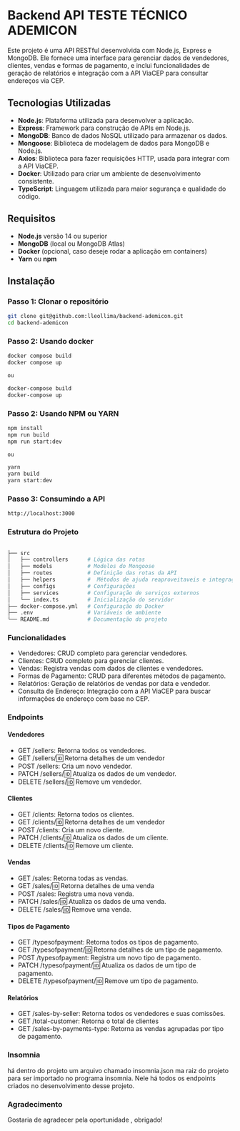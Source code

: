 # Backend API TESTE TÉCNICO ADEMICON

Este projeto é uma API RESTful desenvolvida com Node.js, Express e MongoDB. Ele fornece uma interface para gerenciar dados de vendedores, clientes, vendas e formas de pagamento, e inclui funcionalidades de geração de relatórios e integração com a API ViaCEP para consultar endereços via CEP.

## Tecnologias Utilizadas

- **Node.js**: Plataforma utilizada para desenvolver a aplicação.
- **Express**: Framework para construção de APIs em Node.js.
- **MongoDB**: Banco de dados NoSQL utilizado para armazenar os dados.
- **Mongoose**: Biblioteca de modelagem de dados para MongoDB e Node.js.
- **Axios**: Biblioteca para fazer requisições HTTP, usada para integrar com a API ViaCEP.
- **Docker**: Utilizado para criar um ambiente de desenvolvimento consistente.
- **TypeScript**: Linguagem utilizada para maior segurança e qualidade do código.

## Requisitos

- **Node.js** versão 14 ou superior
- **MongoDB** (local ou MongoDB Atlas)
- **Docker** (opcional, caso deseje rodar a aplicação em containers)
- **Yarn** ou **npm**

## Instalação

### Passo 1: Clonar o repositório

```bash
git clone git@github.com:lleollima/backend-ademicon.git
cd backend-ademicon
```
### Passo 2: Usando docker

```bash
docker compose build 
docker compose up

ou 

docker-compose build
docker-compose up

```

### Passo 2: Usando NPM ou YARN


```bash
npm install
npm run build
npm run start:dev

ou 

yarn
yarn build
yarn start:dev


```

### Passo 3: Consumindo a API


```bash
http://localhost:3000


```

### Estrutura do Projeto 

```bash

├── src
│   ├── controllers      # Lógica das rotas
│   ├── models           # Modelos do Mongoose
│   ├── routes           # Definição das rotas da API
│   ├── helpers          #  Métodos de ajuda reaproveitaveis e integração com APIs externas
│   ├── configs          # Configurações
│   ├── services         # Configuração de serviços externos
│   └── index.ts         # Inicialização do servidor
├── docker-compose.yml   # Configuração do Docker
├── .env                 # Variáveis de ambiente
└── README.md            # Documentação do projeto

```

### Funcionalidades 

- Vendedores: CRUD completo para gerenciar vendedores.
- Clientes: CRUD completo para gerenciar clientes.
- Vendas: Registra vendas com dados de clientes e vendedores.
- Formas de Pagamento: CRUD para diferentes métodos de pagamento.
- Relatórios: Geração de relatórios de vendas por data e vendedor.
- Consulta de Endereço: Integração com a API ViaCEP para buscar informações de endereço com base no CEP.

### Endpoints


#### Vendedores
- GET /sellers: Retorna todos os vendedores.
- GET /sellers/:id: Retorna detalhes de um vendedor
- POST /sellers: Cria um novo vendedor.
- PATCH /sellers/:id: Atualiza os dados de um vendedor.
- DELETE /sellers/:id: Remove um vendedor.
#### Clientes
- GET /clients: Retorna todos os clientes.
- GET /clients/:id: Retorna detalhes de um vendedor
- POST /clients: Cria um novo cliente.
- PATCH /clients/:id: Atualiza os dados de um cliente.
- DELETE /clients/:id: Remove um cliente.
#### Vendas
- GET /sales: Retorna todas as vendas.
- GET /sales/:id: Retorna detalhes de uma venda
- POST /sales: Registra uma nova venda.
- PATCH /sales/:id: Atualiza os dados de uma venda.
- DELETE /sales/:id: Remove uma venda.
#### Tipos de Pagamento
- GET /typesofpayment: Retorna todos os tipos de pagamento.
- GET /typesofpayment/:id: Retorna detalhes de um tipo de pagamento.
- POST /typesofpayment: Registra um novo tipo de pagamento.
- PATCH /typesofpayment/:id: Atualiza os dados de um tipo de pagamento.
- DELETE /typesofpayment/:id: Remove um tipo de pagamento.
#### Relatórios
- GET /sales-by-seller: Retorna todos os vendedores e suas comissões.
- GET /total-customer: Retorna o total de clientes
- GET /sales-by-payments-type: Retorna as vendas agrupadas por tipo de pagamento.


### Insomnia

há dentro do projeto um arquivo chamado insomnia.json ma raiz do projeto para ser importado
no  programa insomnia. Nele há todos os endpoints criados no desenvolvimento desse projeto.

### Agradecimento

Gostaria de agradecer pela oportunidade , obrigado!